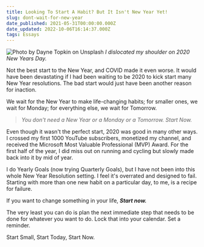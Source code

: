 ```yaml
---
title: Looking To Start A Habit? But It Isn't New Year Yet!
slug: dont-wait-for-new-year
date_published: 2021-05-31T00:00:00.000Z
date_updated: 2022-10-06T16:14:37.000Z
tags: Essays
---
```


![Photo by Dayne Topkin on Unsplash](__GHOST_URL__/content/images/start-today.jpg)
*I dislocated my shoulder on 2020 New Years Day.*

Not the best start to the New Year, and COVID made it even worse. It would have been devastating if I had been waiting to be 2020 to kick start many New Year resolutions. The bad start would just have been another reason for inaction.

We wait for the New Year to make life-changing habits; for smaller ones, we wait for Monday; for everything else, we wait for Tomorrow.

> *You don't need a New Year or a Monday or a Tomorrow. Start Now.*

Even though it wasn't the perfect start, 2020 was good in many other ways. I crossed my first 1000 YouTube subscribers, monetized my channel, and received the Microsoft Most Valuable Professional (MVP) Award. For the first half of the year, I did miss out on running and cycling but slowly made back into it by mid of year.

I do Yearly Goals (now trying Quarterly Goals), but I have not been into this whole New Year Resolution setting. I feel it's overrated and designed to fail. Starting with more than one new habit on a particular day, to me, is a recipe for failure.

If you want to change something in your life, ***Start now.***

The very least you can do is plan the next immediate step that needs to be done for whatever you want to do. Lock that into your calendar. Set a reminder.

Start Small, Start Today, Start Now.
